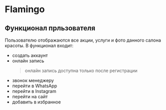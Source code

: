 # Flamingo 
## Функционал прльзователя
Пользователю отображаются все акции, услуги и фото данного салона красоты. В функционал входит:
* создать аккаунт 
* онлайн запись
  > онлайн запись доступна только после регистрации
* звонок менеджеру 
* перейти в WhatsApp
* перейти в Instagram
* перейти на сайт 
* добавить в избранное 
 
